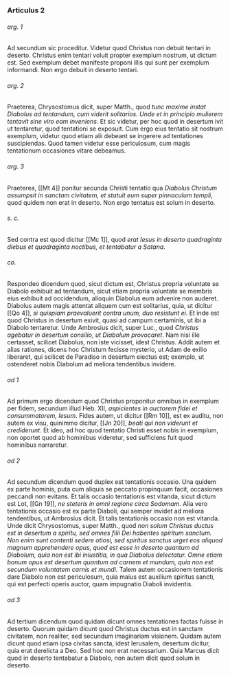 ### Articulus 2

###### arg. 1
Ad secundum sic proceditur. Videtur quod Christus non debuit tentari in deserto. Christus enim tentari voluit propter exemplum nostrum, ut dictum est. Sed exemplum debet manifeste proponi illis qui sunt per exemplum informandi. Non ergo debuit in deserto tentari.

###### arg. 2
Praeterea, Chrysostomus dicit, super Matth., quod *tunc maxime instat Diabolus ad tentandum, cum viderit solitarios. Unde et in principio mulierem tentavit sine viro eam inveniens*. Et sic videtur, per hoc quod in desertum ivit ut tentaretur, quod tentationi se exposuit. Cum ergo eius tentatio sit nostrum exemplum, videtur quod etiam alii debeant se ingerere ad tentationes suscipiendas. Quod tamen videtur esse periculosum, cum magis tentationum occasiones vitare debeamus.

###### arg. 3
Praeterea, [[Mt 4]] ponitur secunda Christi tentatio qua *Diabolus Christum assumpsit in sanctam civitatem, et statuit eum super pinnaculum templi*, quod quidem non erat in deserto. Non ergo tentatus est solum in deserto.

###### s. c.
Sed contra est quod dicitur [[Mc 1]], quod *erat Iesus in deserto quadraginta diebus et quadraginta noctibus, et tentabatur a Satana*.

###### co.
Respondeo dicendum quod, sicut dictum est, Christus propria voluntate se Diabolo exhibuit ad tentandum, sicut etiam propria voluntate se membris eius exhibuit ad occidendum, alioquin Diabolus eum advenire non auderet. Diabolus autem magis attentat aliquem cum est solitarius, quia, ut dicitur [[Qo 4]], *si quispiam praevaluerit contra unum, duo resistunt ei*. Et inde est quod Christus in desertum exivit, quasi ad campum certaminis, ut ibi a Diabolo tentaretur. Unde Ambrosius dicit, super Luc., quod *Christus agebatur in desertum consilio, ut Diabolum provocaret*. Nam nisi ille certasset, scilicet Diabolus, non iste vicisset, idest Christus. Addit autem et alias rationes, dicens hoc Christum fecisse mysterio, ut Adam de exilio liberaret, qui scilicet de Paradiso in desertum eiectus est; exemplo, ut ostenderet nobis Diabolum ad meliora tendentibus invidere.

###### ad 1
Ad primum ergo dicendum quod Christus proponitur omnibus in exemplum per fidem, secundum illud Heb. XII, *aspicientes in auctorem fidei et consummatorem, Iesum*. Fides autem, ut dicitur [[Rm 10]], est ex auditu, non autem ex visu, quinimmo dicitur, [[Jn 20]], *beati qui non viderunt et crediderunt*. Et ideo, ad hoc quod tentatio Christi esset nobis in exemplum, non oportet quod ab hominibus videretur, sed sufficiens fuit quod hominibus narraretur.

###### ad 2
Ad secundum dicendum quod duplex est tentationis occasio. Una quidem ex parte hominis, puta cum aliquis se peccato propinquum facit, occasiones peccandi non evitans. Et talis occasio tentationis est vitanda, sicut dictum est Lot, [[Gn 19]], *ne steteris in omni regione circa Sodomam*. Alia vero tentationis occasio est ex parte Diaboli, qui semper invidet ad meliora tendentibus, ut Ambrosius dicit. Et talis tentationis occasio non est vitanda. Unde dicit Chrysostomus, super Matth., quod *non solum Christus ductus est in desertum a spiritu, sed omnes filii Dei habentes spiritum sanctum. Non enim sunt contenti sedere otiosi, sed spiritus sanctus urget eos aliquod magnum apprehendere opus, quod est esse in deserto quantum ad Diabolum, quia non est ibi iniustitia, in qua Diabolus delectatur. Omne etiam bonum opus est desertum quantum ad carnem et mundum, quia non est secundum voluntatem carnis et mundi*. Talem autem occasionem tentationis dare Diabolo non est periculosum, quia maius est auxilium spiritus sancti, qui est perfecti operis auctor, quam impugnatio Diaboli invidentis.

###### ad 3
Ad tertium dicendum quod quidam dicunt omnes tentationes factas fuisse in deserto. Quorum quidam dicunt quod Christus ductus est in sanctam civitatem, non realiter, sed secundum imaginariam visionem. Quidam autem dicunt quod etiam ipsa civitas sancta, idest Ierusalem, desertum dicitur, quia erat derelicta a Deo. Sed hoc non erat necessarium. Quia Marcus dicit quod in deserto tentabatur a Diabolo, non autem dicit quod solum in deserto.

